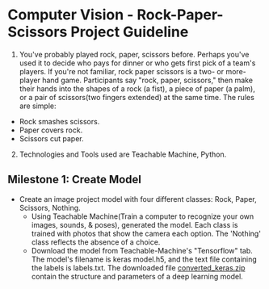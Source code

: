 # Computer Vision - Rock-Paper-Scissors Project Guideline
1. You've probably played rock, paper, scissors before. Perhaps you've used it to decide who pays for dinner or who gets first pick of a team's players. If you're not familiar, rock paper scissors is a two- or more-player hand game. Participants say "rock, paper, scissors," then make their hands into the shapes of a rock (a fist), a piece of paper (a palm), or a pair of scissors(two fingers extended) at the same time. 
The rules are simple:
- Rock smashes scissors.
- Paper covers rock.
- Scissors cut paper.
2. Technologies and Tools used are Teachable Machine, Python.
## Milestone 1: Create Model
- Create an image project model with four different classes: Rock, Paper, Scissors, Nothing.
  - Using Teachable Machine(Train a computer to recognize your own images, sounds, & poses), generated the model. Each class is trained with photos that show the camera each option. The 'Nothing' class reflects the absence of a choice. 
  - Download the model from Teachable-Machine's "Tensorflow" tab. The model's filename is keras model.h5, and the text file containing the labels is labels.txt. The downloaded file [converted_keras.zip](converted_keras.zip) contain the structure and parameters of a deep learning model.
